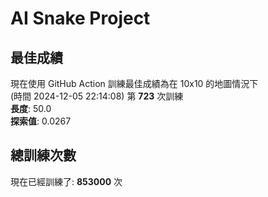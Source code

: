 
# AI Snake Project

## **最佳成績**












































































































































































現在使用 GitHub Action 訓練最佳成績為在 10x10 的地圖情況下  
(時間 2024-12-05 22:14:08) 第 **723** 次訓練  
**長度**: 50.0  
**探索值**: 0.0267

























































































































































































































































































































































## 總訓練次數
現在已經訓練了: **853000** 次
